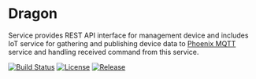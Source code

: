 # Dragon

Service provides REST API interface for management device and includes IoT service for gathering
and publishing device data to [Phoenix MQTT](https://github.com/pashinov/phoenix) service and handling
received command from this service.

[![Build Status][travis-badge]][travis-link]
[![License][license-badge]][license-link]
[![Release][release-badge]][release-link]

[travis-badge]:     https://travis-ci.org/pashinov/dragon.svg?branch=develop
[travis-link]:      https://travis-ci.org/pashinov/dragon
[license-badge]:    https://img.shields.io/badge/license-MIT-blue.svg
[license-link]:     https://github.com/pashinov/dragon/blob/develop/LICENSE
[release-badge]:    https://img.shields.io/badge/release-v0.1.0-blue.svg
[release-link]:     https://github.com/pashinov/dragon/releases
